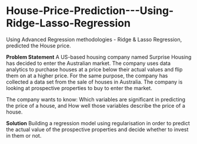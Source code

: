 # House-Price-Prediction---Using-Ridge-Lasso-Regression
Using Advanced Regression methodologies - Ridge &amp; Lasso Regression, predicted the House price.

**Problem Statement**
A US-based housing company named Surprise Housing has decided to enter the Australian market. The company uses data analytics to purchase houses at a price below their actual values and flip them on at a higher price. For the same purpose, the company has collected a data set from the sale of houses in Australia.
The company is looking at prospective properties to buy to enter the market.

The company wants to know:
Which variables are significant in predicting the price of a house, and
How well those variables describe the price of a house.

**Solution**
Building a regression model using regularisation in order to predict the actual value of the prospective properties and decide whether to invest in them or not.

